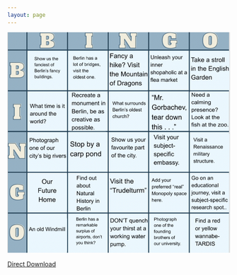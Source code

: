 ```yaml
---
layout: page
---
```


![Picture of the full bingo board](full_board.png)


[Direct Download](https://box.hu-berlin.de/f/c90423e69baf40cdbf81/?dl=1)
